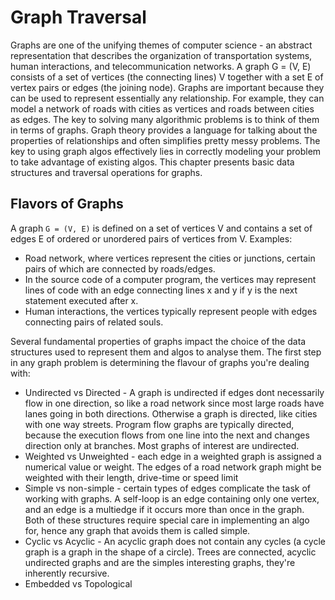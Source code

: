 # Graph Traversal

Graphs are one of the unifying themes of computer science - an abstract representation that describes the organization of transportation systems, human interactions, and telecommunication networks.
A graph G = (V, E) consists of a set of vertices (the connecting lines) V together with a set E of vertex pairs or edges (the joining node). Graphs are important because they can be used to represent essentially any relationship. For example, they can model a network of roads with cities as vertices and roads between cities as edges.
The key to solving many algorithmic problems is to think of them in terms of graphs. Graph theory provides a language for talking about the properties of relationships and often simplifies pretty messy problems.
The key to using graph algos effectively lies in correctly modeling your problem to take advantage of existing algos. This chapter presents basic data structures and traversal operations for graphs.

## Flavors of Graphs

A graph `G = (V, E)` is defined on a set of vertices V and contains a set of edges E of ordered or unordered pairs of vertices from V. Examples:

- Road network, where vertices represent the cities or junctions, certain pairs of which are connected by roads/edges.
- In the source code of a computer program, the vertices may represent lines of code with an edge connecting lines x and y if y is the next statement executed after x.
- Human interactions, the vertices typically represent people with edges connecting pairs of related souls.

Several fundamental properties of graphs impact the choice of the data structures used to represent them and algos to analyse them. The first step in any graph problem is determining the flavour of graphs you're dealing with:

- Undirected vs Directed - A graph is undirected if edges dont necessarily flow in one direction, so like a road network since most large roads have lanes going in both directions. Otherwise a graph is directed, like cities with one way streets. Program flow graphs are typically directed, because the execution flows from one line into the next and changes direction only at branches. Most graphs of interest are undirected.
- Weighted vs Unweighted - each edge in a weighted graph is assigned a numerical value or weight. The edges of a road network graph might be weighted with their length, drive-time or speed limit
- Simple vs non-simple - certain types of edges complicate the task of working with graphs. A self-loop is an edge containing only one vertex, and an edge is a multiedge if it occurs more than once in the graph. Both of these structures require special care in implementing an algo for, hence any graph that avoids them is called simple.
- Cyclic vs Acyclic - An acyclic graph does not contain any cycles (a cycle graph is a graph in the shape of a circle). Trees are connected, acyclic undirected graphs and are the simples interesting graphs, they're inherently recursive.
- Embedded vs Topological
